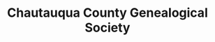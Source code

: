 ---
layout: repo
title: "Chautauqua County Genealogical Society"
id: 20404
permalink: repos/20404/
---